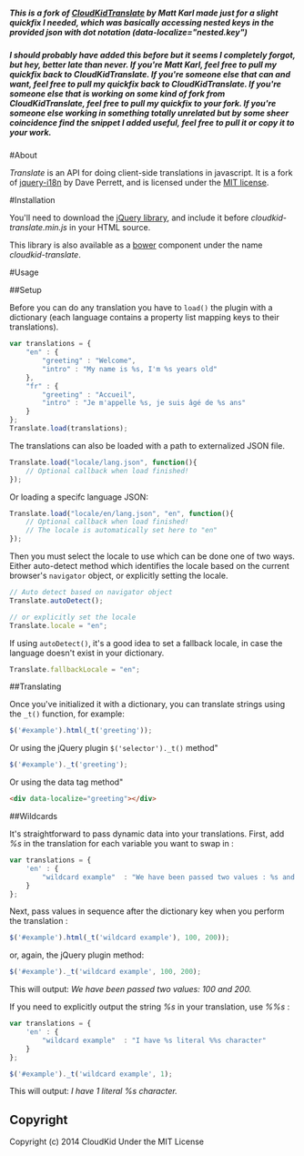 ##### This is a fork of [CloudKidTranslate](https://github.com/CloudKidStudio/CloudKidTranslate) by Matt Karl made just for a slight quickfix I needed, which was basically accessing nested keys in the provided json with dot notation (data-localize="nested.key") #####

##### I should probably have added this before but it seems I completely forgot, but hey, better late than never. If you're Matt Karl, feel free to pull my quickfix back to CloudKidTranslate. If you're someone else that can and want, feel free to pull my quickfix back to CloudKidTranslate. If you're someone else that is working on some kind of fork from CloudKidTranslate, feel free to pull my quickfix to your fork. If you're someone else working in something totally unrelated but by some sheer coincidence find the snippet I added useful, feel free to pull it or copy it to your work. #####

#About 

_Translate_ is an API for doing client-side translations in javascript. It is a fork of [jquery-i18n](https://github.com/recurser/jquery-i18n) by Dave Perrett, and is licensed under the [MIT license](http://www.opensource.org/licenses/mit-license.php).

#Installation

You'll need to download the [jQuery library](http://docs.jquery.com/Downloading_jQuery#Current_Release), and include it before _cloudkid-translate.min.js_ in your HTML source.

This library is also available as a [bower](http://bower.io/) component under the name *cloudkid-translate*.

#Usage

##Setup

Before you can do any translation you have to `load()` the plugin with a dictionary (each language contains a property list mapping keys to their translations).

```js
var translations = {
	"en" : {
		"greeting" : "Welcome",
		"intro" : "My name is %s, I'm %s years old"
	},
	"fr" : {
		"greeting" : "Accueil",
		"intro" : "Je m'appelle %s, je suis âgé de %s ans"
	}
};
Translate.load(translations);
```

The translations can also be loaded with a path to externalized JSON file.
 
```js
Translate.load("locale/lang.json", function(){
	// Optional callback when load finished!
});
```

Or loading a specifc language JSON:

```js
Translate.load("locale/en/lang.json", "en", function(){
	// Optional callback when load finished!
	// The locale is automatically set here to "en"
});
```

Then you must select the locale to use which can be done one of two ways. Either auto-detect method which identifies the locale based on the current browser's `navigator` object, or explicitly setting the locale.

```js
// Auto detect based on navigator object
Translate.autoDetect();

// or explicitly set the locale
Translate.locale = "en";
```

If using `autoDetect()`, it's a good idea to set a fallback locale, in case the language doesn't exist in your dictionary.

```js
Translate.fallbackLocale = "en";
```

##Translating

Once you've initialized it with a dictionary, you can translate strings using the `_t()` function, for example:

```js
$('#example').html(_t('greeting'));
```

Or using the jQuery plugin `$('selector')._t()` method"

```js
$('#example')._t('greeting');
```

Or using the data tag method"

```html
<div data-localize="greeting"></div>
```

##Wildcards

It's straightforward to pass dynamic data into your translations. First, add _%s_ in the translation for each variable you want to swap in :

```js
var translations = {
	'en' : {
		"wildcard example"  : "We have been passed two values : %s and %s."
	}
};
```

Next, pass values in sequence after the dictionary key when you perform the translation :

```js
$('#example').html(_t('wildcard example'), 100, 200));
```

or, again, the jQuery plugin method:

```js
$('#example')._t('wildcard example', 100, 200);
```

This will output: _We have been passed two values: 100 and 200._

If you need to explicitly output the string _%s_ in your translation, use _%%s_ :

```js
var translations = {
	'en' : {
		"wildcard example"  : "I have %s literal %%s character"
	}
};

$('#example')._t('wildcard example', 1);
```

This will output: _I have 1 literal %s character._


Copyright
---------

Copyright (c) 2014 CloudKid Under the MIT License
